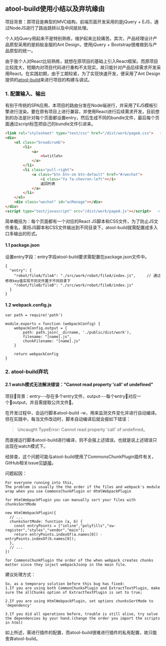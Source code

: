 atool-build使用小结以及弃坑缘由
---

项目背景：原项目是典型的MVC结构，前端页面开发采用的是jQuery + EJS，通过NodeJS进行了路由跳转以及中间层处理。

个人对jQuery用起来不是特别熟练，维护起来比较痛苦。其次，产品经理设计产品原型采用的是蚂蚁金服的Ant Design，使用jQuery + Bootstrap很难做到与产品原型的统一。

由于我个人对React比较熟练，就想在原项目的基础上引入React框架。而原项目比较庞大，短期内对项目代码进行重构不太现实，故只能针对产品后续需求开发采用React。在实践初期，由于工期较紧，为了实现快速开发，便采用了Ant Design提供的[atool-build](https://ant-tool.github.io/index.html)来进行项目的构建与调试。

### 1. 配置输入、输出

有别于传统的SPA应用，本项目的路由分发在Node端进行，并采用了EJS模板引擎进行渲染。要在原有项目上进行兼容，并使用React进行后续需求开发，目前想到的办法是针对每个页面都设置entry，然后生成不同的bundle文件，最后每个页面通过script标签把自己的bundle文件引进来。

```html
<link rel="stylesheet" type="text/css" href="/dist/work/pageA.css">   <!-- 手动注入css -->
<div>
    <ol class="breadcrumb">
        <li>
            <a>
                <%=title%>
            </a>
        </li>
        <li class="pull-right">
            <a class="btn btn-sm btn-default" href="#/wechat">
                <i class="fa fa-chevron-left"></i>
                返回列表
            </a>
        </li>
    </ol>
    <div class="wechat" id="wcManage"></div>
</div>
<script type="text/javascript" src="/dist/work/pageA.js"></script>   <!-- 手动注入react代码 --> 
```

简单概括为：每个页面都有一个对应的React JS脚本和CSS文件，为了防止JS文件重名，需将JS脚本和CSS文件输出到不同目录下，atool-build就需配置成多入口多输出的形式。

#### 1.1 package.json

设置entry字段：entry字段atool-build要求需配置在package.json文件中。

```JS
{
  "entry": {
    "robot/fileA/fileA": "./src/work/robot/fileA/index.js",     // 通过修改key值实现不同文件置于不同目录下 
    "robot/fileB/fileB": "./src/work/robot/fileB/index.js"
  }
}
```

#### 1.2 webpack.config.js

```JS
var path = require('path')

module.exports = function (webpackConfig) {
    webpackConfig.output = {
        path: path.join(__dirname, './public/dist/work'),
        filename: "[name].js",
        chunkFilename: "[name].js"
    }

    return webpackConfig
}
```

### 2. atool-build弃坑

#### 2.1 watch模式无法解决错误："Cannot read property 'call' of undefined"

项目背景：entry---存在多个entry文件，output---每个entry对应一个output，并且需提取公共文件。

在开发过程中，会运行脚本atool-build -w，用来监测文件变化并进行自动编译。但在实践中，每当文件改动时，脚本自动编译后就会报如下错误：

> Uncaught TypeError: Cannot read property 'call' of undefined。

而直接运行脚本atool-build进行编译，则不会报上述错误。也就是说上述错误只出现在watch模式下。

经排查，这个问题可能与atool-build使用了CommonsChunkPlugin插件有关，GitHub相关issue见[链接](https://github.com/webpack/webpack/issues/959)。

问题起因：

```
For everyone running into this,
The problem is usually the the order if the files and webpack's module wrap when you use CommonsChunkPlugin or HtmlWebpackPlugin

for HtmlWebpackPlugin you can manually sort your files with chunksSortMode

new HtmlWebpackPlugin({
  // ...
  chunksSortMode: function (a, b) {
    const entryPoints = ["inline","polyfills","sw-register","styles","vendor","main"];
    return entryPoints.indexOf(a.names[0]) - entryPoints.indexOf(b.names[0]);
  },
  // ...
})

for CommonsChunkPlugin the order of the when webpack creates chunks matter since they inject webpackJsonp in the main file. 

```

建议处理方式：

```
So, as a temporary solution before this bug has fixed:
1.If you are using both CommonChunksPlugin and ExtractTextPlugin, make sure the allChunks option of ExtractTextPlugin is set to true;

2.If you are using HtmlWebpackPlugin, set options chunksSortMode to 'dependency'

3.If you did all operations before, trouble is still alive, try solve the dependencies by your hand.(change the order you import the scripts in html)
```

如上所述，需进行插件的配置，而atool-build很难进行插件的私有配置，故只能舍弃atool-build。
